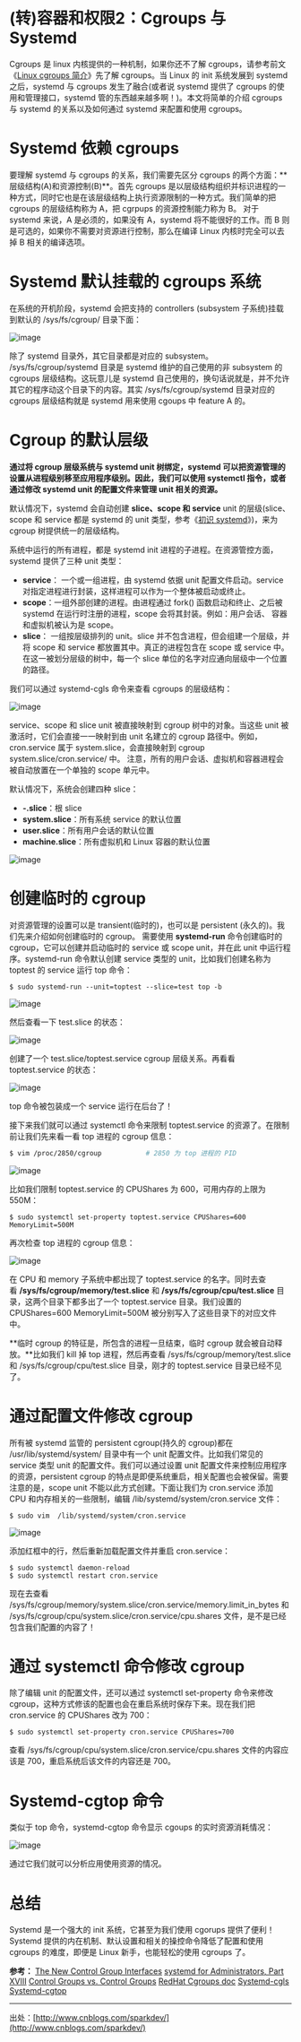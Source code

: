 # (转)容器和权限2：Cgroups 与 Systemd
Cgroups 是 linux 内核提供的一种机制，如果你还不了解 cgroups，请参考前文《[Linux cgroups 简介](https://www.cnblogs.com/sparkdev/p/8296063.html)》先了解 cgroups。当 Linux 的 init 系统发展到 systemd 之后，systemd 与 cgroups 发生了融合(或者说 systemd 提供了 cgroups 的使用和管理接口，systemd 管的东西越来越多啊！)。本文将简单的介绍 cgroups 与 systemd 的关系以及如何通过 systemd 来配置和使用 cgroups。

# Systemd 依赖 cgroups
要理解 systemd 与 cgroups 的关系，我们需要先区分 cgroups 的两个方面：\*\*层级结构(A)和资源控制(B)\*\*。首先 cgroups 是以层级结构组织并标识进程的一种方式，同时它也是在该层级结构上执行资源限制的一种方式。我们简单的把 cgroups 的层级结构称为 A，把 cgrpups 的资源控制能力称为 B。
对于 systemd 来说，A 是必须的，如果没有 A，systemd 将不能很好的工作。而 B 则是可选的，如果你不需要对资源进行控制，那么在编译 Linux 内核时完全可以去掉 B 相关的编译选项。

# Systemd 默认挂载的 cgroups 系统
在系统的开机阶段，systemd 会把支持的 controllers (subsystem 子系统)挂载到默认的 /sys/fs/cgroup/ 目录下面：

![image](.mdImages/Ufc8FOPJiVHvoTuYwsAxcllK5e_J_Wa_kGUzGpMk270.png)

除了 systemd 目录外，其它目录都是对应的 subsystem。
/sys/fs/cgroup/systemd 目录是 systemd 维护的自己使用的非 subsystem 的 cgroups 层级结构。这玩意儿是 systemd 自己使用的，换句话说就是，并不允许其它的程序动这个目录下的内容。其实 /sys/fs/cgroup/systemd 目录对应的 cgroups 层级结构就是 systemd 用来使用 cgoups 中 feature A 的。

# Cgroup 的默认层级
**通过将 cgroup 层级系统与 systemd unit 树绑定，systemd 可以把资源管理的设置从进程级别移至应用程序级别。因此，我们可以使用 systemctl 指令，或者通过修改 systemd unit 的配置文件来管理 unit 相关的资源。**

默认情况下，systemd 会自动创建 **slice、scope 和 service** unit 的层级(slice、scope 和 service 都是 systemd 的 unit 类型，参考《[初识 systemd](https://www.cnblogs.com/sparkdev/p/8448237.html)》)，来为 cgroup 树提供统一的层级结构。

系统中运行的所有进程，都是 systemd init 进程的子进程。在资源管控方面，systemd 提供了三种 unit 类型：

* **service**： 一个或一组进程，由 systemd 依据 unit 配置文件启动。service 对指定进程进行封装，这样进程可以作为一个整体被启动或终止。
* **scope**：一组外部创建的进程。由进程通过 fork() 函数启动和终止、之后被 systemd 在运行时注册的进程，scope 会将其封装。例如：用户会话、 容器和虚拟机被认为是 scope。
* **slice**： 一组按层级排列的 unit。slice 并不包含进程，但会组建一个层级，并将 scope 和 service 都放置其中。真正的进程包含在 scope 或 service 中。在这一被划分层级的树中，每一个 slice 单位的名字对应通向层级中一个位置的路径。

我们可以通过 systemd-cgls 命令来查看 cgroups 的层级结构：

![image](.mdImages/g2U6y_5cOe1ssESceRnTHUBfJsr6Qz5nh2eRzHDNPIg.png)

service、scope 和 slice unit 被直接映射到 cgroup 树中的对象。当这些 unit 被激活时，它们会直接一一映射到由 unit 名建立的 cgroup 路径中。例如，cron.service 属于 system.slice，会直接映射到 cgroup system.slice/cron.service/ 中。
注意，所有的用户会话、虚拟机和容器进程会被自动放置在一个单独的 scope 单元中。

默认情况下，系统会创建四种 slice：

* **\-.slice**：根 slice
* **system.slice**：所有系统 service 的默认位置
* **user.slice**：所有用户会话的默认位置
* **machine.slice**：所有虚拟机和 Linux 容器的默认位置

![image](.mdImages/pclDAXEaACd9fhztHGzcPITri1rIlSpUJRIPbswx2ic.png)

# 创建临时的 cgroup
对资源管理的设置可以是 transient(临时的)，也可以是 persistent (永久的)。我们先来介绍如何创建临时的 cgroup。
需要使用 **systemd-run** 命令创建临时的 cgroup，它可以创建并启动临时的 service 或 scope unit，并在此 unit 中运行程序。systemd-run 命令默认创建 service 类型的 unit，比如我们创建名称为 toptest 的 service 运行 top 命令：

```Plain Text
$ sudo systemd-run --unit=toptest --slice=test top -b
```
![image](.mdImages/RsGs4ximwZLOXAKQK0dLF6KosDRU8tzk2gTTxzgtsCE.png)

然后查看一下 test.slice 的状态：

![image](.mdImages/C4bTZOOBdXV52iJn_qj1WbJS8bxF_ISYJyfQ6YjMcU4.png)

创建了一个 test.slice/toptest.service cgroup 层级关系。再看看 toptest.service 的状态：

![image](.mdImages/ab3ie9l5ybWjoncRH47jwRsvluMWC7gGeLL2koQu7qQ.png)

top 命令被包装成一个 service 运行在后台了！

接下来我们就可以通过 systemctl 命令来限制 toptest.service 的资源了。在限制前让我们先来看一看 top 进程的 cgroup 信息：

```bash
$ vim /proc/2850/cgroup           # 2850 为 top 进程的 PID
```
![image](.mdImages/s2P1yPyhkJEJLzSyGy-kRD3jgtgXr-lAUK4m-z79lh4.png)

比如我们限制 toptest.service 的 CPUShares 为 600，可用内存的上限为 550M：

```Plain Text
$ sudo systemctl set-property toptest.service CPUShares=600 MemoryLimit=500M
```
再次检查 top 进程的 cgroup 信息：

![image](.mdImages/DkH2OdKAAK8kHNeP56JXqC3dMnBfkygK4Jll5fSK86I.png)

在 CPU 和 memory 子系统中都出现了 toptest.service 的名字。同时去查看 **/sys/fs/cgroup/memory/test.slice** 和 **/sys/fs/cgroup/cpu/test.slice** 目录，这两个目录下都多出了一个 toptest.service 目录。我们设置的 CPUShares=600 MemoryLimit=500M 被分别写入了这些目录下的对应文件中。

**临时 cgroup 的特征是，所包含的进程一旦结束，临时 cgroup 就会被自动释放。**比如我们 kill 掉 top 进程，然后再查看 /sys/fs/cgroup/memory/test.slice 和 /sys/fs/cgroup/cpu/test.slice 目录，刚才的 toptest.service 目录已经不见了。

# 通过配置文件修改 cgroup
所有被 systemd 监管的 persistent cgroup(持久的 cgroup)都在 /usr/lib/systemd/system/ 目录中有一个 unit 配置文件。比如我们常见的 service 类型 unit 的配置文件。我们可以通过设置 unit 配置文件来控制应用程序的资源，persistent cgroup 的特点是即便系统重启，相关配置也会被保留。需要注意的是，scope unit 不能以此方式创建。下面让我们为 cron.service 添加 CPU 和内存相关的一些限制，编辑 /lib/systemd/system/cron.service 文件：

```Plain Text
$ sudo vim  /lib/systemd/system/cron.service
```
![image](.mdImages/qXcBQukk-3YJYqxXzZZFuF871gaRiDyste_W47EgvJM.png)

添加红框中的行，然后重新加载配置文件并重启 cron.service：

```Plain Text
$ sudo systemctl daemon-reload
$ sudo systemctl restart cron.service
```
现在去查看 /sys/fs/cgroup/memory/system.slice/cron.service/memory.limit\_in\_bytes 和 /sys/fs/cgroup/cpu/system.slice/cron.service/cpu.shares 文件，是不是已经包含我们配置的内容了！

# 通过 systemctl 命令修改 cgroup
除了编辑 unit 的配置文件，还可以通过 systemctl set-property 命令来修改 cgroup，这种方式修该的配置也会在重启系统时保存下来。现在我们把 cron.service 的 CPUShares 改为 700：

```Plain Text
$ sudo systemctl set-property cron.service CPUShares=700
```
查看 /sys/fs/cgroup/cpu/system.slice/cron.service/cpu.shares 文件的内容应该是 700，重启系统后该文件的内容还是 700。

# Systemd-cgtop 命令
类似于 top 命令，systemd-cgtop 命令显示 cgoups 的实时资源消耗情况：

![image](.mdImages/oH_vZgJUxm88qVI86_2gegdoEUhMj4kCN8y1ORtZjoE.png)

通过它我们就可以分析应用使用资源的情况。

# 总结
Systemd 是一个强大的 init 系统，它甚至为我们使用 cgorups 提供了便利！Systemd 提供的内在机制、默认设置和相关的操控命令降低了配置和使用 cgroups 的难度，即便是 Linux 新手，也能轻松的使用 cgroups 了。

**参考：**
[The New Control Group Interfaces](https://www.freedesktop.org/wiki/Software/systemd/ControlGroupInterface/)
[systemd for Administrators, Part XVIII](http://0pointer.de/blog/projects/resources.html)
[Control Groups vs. Control Groups](http://0pointer.de/blog/projects/cgroups-vs-cgroups.html)
[RedHat Cgroups doc](https://access.redhat.com/documentation/en-us/red_hat_enterprise_linux/7/html/resource_management_guide/chap-using_control_groups#sec-Creating_Transient_Cgroups_with_systemd-run)
[Systemd-cgls](https://www.freedesktop.org/software/systemd/man/systemd-cgls.html)
[Systemd-cgtop](https://www.freedesktop.org/software/systemd/man/systemd-cgtop.html)

---
出处：[http://www.cnblogs.com/sparkdev/](http://www.cnblogs.com/sparkdev/)